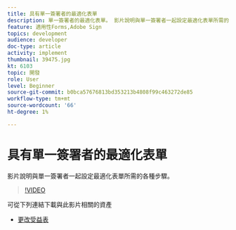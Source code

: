 ```yaml
---
title: 具有單一簽署者的最適化表單
description: 單一簽署者的最適化表單。 影片說明與單一簽署者一起設定最適化表單所需的各種步驟。
feature: 適用性Forms,Adobe Sign
topics: development
audience: developer
doc-type: article
activity: implement
thumbnail: 39475.jpg
kt: 6103
topic: 開發
role: User
level: Beginner
source-git-commit: b0bca57676813bd353213b4808f99c463272de85
workflow-type: tm+mt
source-wordcount: '66'
ht-degree: 1%

---
```


# 具有單一簽署者的最適化表單


影片說明與單一簽署者一起設定最適化表單所需的各種步驟。

>[!VIDEO](https://video.tv.adobe.com/v/39475/?quality=9&learn=on)

可從下列連結下載與此影片相關的資產

* [更改受益表 ](assets/change-of-beneficiary-form.zip)
